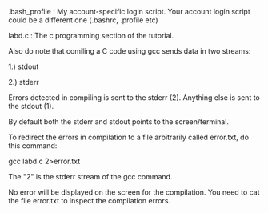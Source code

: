 .bash_profile : My account-specific login script. Your account login script could be a different one (.bashrc, .profile etc)

labd.c : The c programming section of the tutorial.

Also do note that comiling a C code using gcc sends data in two streams:

1.) stdout

2.) stderr

Errors detected in compiling is sent to the stderr (2).
Anything else is sent to the stdout (1).

By default both the stderr and stdout points to the screen/terminal.

To redirect the errors in compilation to a file arbitrarily called error.txt, do this command:

gcc labd.c 2>error.txt

The "2" is the stderr stream of the gcc command.

No error will be displayed on the screen for the compilation. You need to cat the
file error.txt to inspect the compilation errors.